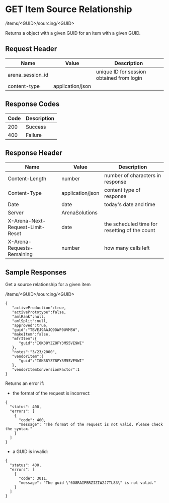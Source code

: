 # GET Item Source Relationship


/items/&lt;GUID&gt;/sourcing/&lt;GUID&gt;

Returns a  object with a given GUID for an item with a given GUID.

## Request Header

| Name<br> | Value<br> | Description<br> |
|  --- |  --- |  --- | 
| arena_session_id<br> |   | unique ID for session obtained from login<br> |
| content\-type<br> | application/json<br> |   |

## Response Codes

| Code<br> | Description<br> |
|  --- |  --- | 
| 200<br> | Success<br> |
| 400<br> | Failure<br> |

## Response Header

| Name<br> | Value<br> | Description<br> |
|  --- |  --- |  --- | 
| Content\-Length<br> | number<br> | number of characters in response<br> |
| Content\-Type<br> | application/json<br> | content type of response<br> |
| Date<br> | date<br> | today's date and time<br> |
| Server<br> | ArenaSolutions<br> |   |
| X\-Arena\-Next\-Request\-Limit\-Reset<br> | date<br> | the scheduled time for resetting of the count<br> |
| X\-Arena\-Requests\-Remaining<br> | number<br> | how many calls left<br> |

## Sample Responses
Get a source relationship for a given item



/items/&lt;GUID&gt;/sourcing/&lt;GUID&gt;

```
{  
   "activeProduction":true,
   "activePrototype":false,
   "amlRank":null,
   "amlSplit":null,
   "approved":true,
   "guid":"TBVEJ9AAJQ9DWF0UVMSW",
   "makeItem":false,
   "mfrItem":{  
      "guid":"I0K38YZZ8FY3M55VE9WI"
   },
   "notes":"3/23/2000",
   "vendorItem":{  
      "guid":"I0K38YZZ8FY3M55VE9WI"
   },
   "vendorItemConversionFactor":1
}
```
Returns an error if:

* the format of the request is incorrect:

```
{
  "status": 400,
  "errors": [
    {
      "code": 400,
      "message": "The format of the request is not valid. Please check the syntax."
    }
  ]
}
```
* a GUID is invalid:

```
{
  "status": 400,
  "errors": [
    {
      "code": 3011,
      "message": "The guid \"6O8RAIPBRZIZIW2J7TL83\" is not valid."
    }
  ]
}
```
